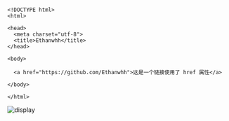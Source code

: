 ```

<!DOCTYPE html>
<html>

<head>
  <meta charset="utf-8">
  <title>Ethanwhh</title>
</head>

<body>

  <a href="https://github.com/Ethanwhh">这是一个链接使用了 href 属性</a>

</body>

</html>

```

![display](../../imgs/01_04.jpg)
